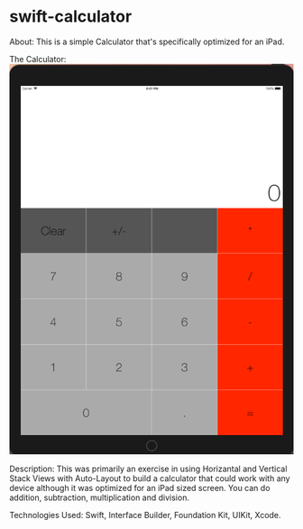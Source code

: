 # swift-calculator
About: This is a simple Calculator that's specifically optimized for an iPad. 

The Calculator: ![alt text](/img/calculator.png)

Description: This was primarily an exercise in using Horizantal and Vertical Stack Views with Auto-Layout to build a calculator that could work with any device although it was optimized for an iPad sized screen. You can do addition, subtraction, multiplication and division. 

Technologies Used: Swift, Interface Builder, Foundation Kit, UIKit, Xcode.
